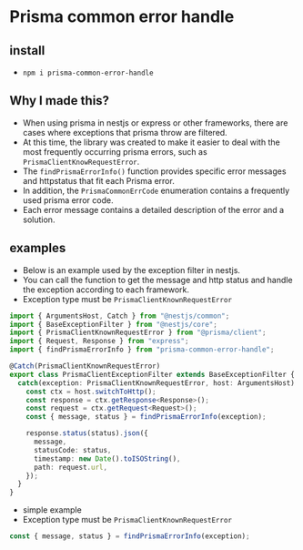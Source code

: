 # Prisma common error handle

## install

- `npm i prisma-common-error-handle`

## Why I made this?

- When using prisma in nestjs or express or other frameworks, there are cases where exceptions that prisma throw are filtered.
- At this time, the library was created to make it easier to deal with the most frequently occurring prisma errors, such as `PrismaClientKnowRequestError`.
- The `findPrismaErrorInfo()` function provides specific error messages and httpstatus that fit each Prisma error.
- In addition, the `PrismaCommonErrCode` enumeration contains a frequently used prisma error code.
- Each error message contains a detailed description of the error and a solution.

## examples

- Below is an example used by the exception filter in nestjs.
- You can call the function to get the message and http status and handle the exception according to each framework.
- Exception type must be `PrismaClientKnownRequestError`

```typescript
import { ArgumentsHost, Catch } from "@nestjs/common";
import { BaseExceptionFilter } from "@nestjs/core";
import { PrismaClientKnownRequestError } from "@prisma/client";
import { Request, Response } from "express";
import { findPrismaErrorInfo } from "prisma-common-error-handle";

@Catch(PrismaClientKnownRequestError)
export class PrismaClientExceptionFilter extends BaseExceptionFilter {
  catch(exception: PrismaClientKnownRequestError, host: ArgumentsHost) {
    const ctx = host.switchToHttp();
    const response = ctx.getResponse<Response>();
    const request = ctx.getRequest<Request>();
    const { message, status } = findPrismaErrorInfo(exception);

    response.status(status).json({
      message,
      statusCode: status,
      timestamp: new Date().toISOString(),
      path: request.url,
    });
  }
}
```

- simple example
- Exception type must be `PrismaClientKnownRequestError`

```typescript
const { message, status } = findPrismaErrorInfo(exception);
```
